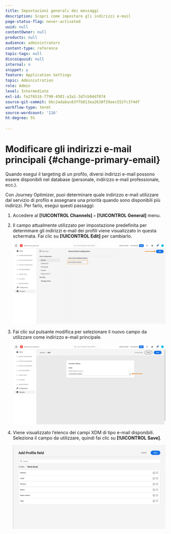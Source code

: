 ```yaml
---
title: Impostazioni generali dei messaggi
description: Scopri come impostare gli indirizzi e-mail
page-status-flag: never-activated
uuid: null
contentOwner: null
products: null
audience: administrators
content-type: reference
topic-tags: null
discoiquuid: null
internal: n
snippet: y
feature: Application Settings
topic: Administration
role: Admin
level: Intermediate
exl-id: fe2f6516-7790-4501-a3a1-3d7cb94d7874
source-git-commit: bbc2adabac63ffb813ea2630f29aec552fc3f4df
workflow-type: tm+mt
source-wordcount: '116'
ht-degree: 5%

---
```


# Modificare gli indirizzi e-mail principali {#change-primary-email}

Quando esegui il targeting di un profilo, diversi indirizzi e-mail possono essere disponibili nel database (personale, indirizzo e-mail professionale, ecc.).

Con Journey Optimizer, puoi determinare quale indirizzo e-mail utilizzare dal servizio di profilo e assegnare una priorità quando sono disponibili più indirizzi. Per farlo, esegui questi passaggi:

1. Accedere al  **[!UICONTROL Channels]** `>` **[!UICONTROL General]** menu.
1. Il campo attualmente utilizzato per impostazione predefinita per determinare gli indirizzi e-mail dei profili viene visualizzato in questa schermata. Fai clic su **[!UICONTROL Edit]** per cambiarlo.

   ![](../assets/primary-address.png)

1. Fai clic sul pulsante modifica per selezionare il nuovo campo da utilizzare come indirizzo e-mail principale.

   ![](../assets/primary-address-edit.png)

1. Viene visualizzato l’elenco dei campi XDM di tipo e-mail disponibili. Seleziona il campo da utilizzare, quindi fai clic su **[!UICONTROL Save]**.

   ![](../assets/primary-address-field.png)

<!--1. You can also select an additional field to use as secondary email address. This allows you to determine which field to use if the primary field is empty for a profile. >> will be done later on-->
